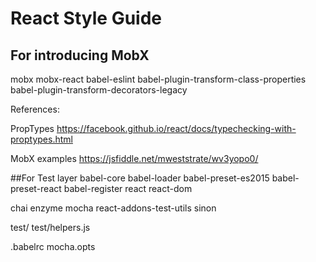 # React Style Guide

## For introducing MobX
mobx
mobx-react
babel-eslint
babel-plugin-transform-class-properties
babel-plugin-transform-decorators-legacy

References:

PropTypes
https://facebook.github.io/react/docs/typechecking-with-proptypes.html

MobX examples
https://jsfiddle.net/mweststrate/wv3yopo0/

##For Test layer
babel-core
babel-loader
babel-preset-es2015
babel-preset-react
babel-register
react
react-dom

chai
enzyme
mocha
react-addons-test-utils
sinon

test/
test/helpers.js

.babelrc
mocha.opts
